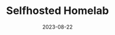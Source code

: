 ---
title: "Selfhosted Homelab"
date: 2023-08-22
externalURL: "https://github.com/selfhosted-homelab"
description: "My selhosted homelab"
summary: "My selfhosted homelab deployed on my own home server."
---
